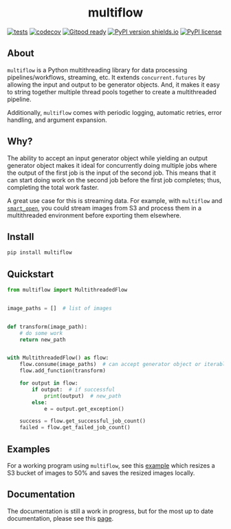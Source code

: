 <h1 align="center">multiflow</h1>

[![tests](https://github.com/nyoungstudios/multiflow/actions/workflows/python-test.yml/badge.svg)](https://github.com/nyoungstudios/multiflow/actions/workflows/python-test.yml)
[![codecov](https://codecov.io/gh/nyoungstudios/multiflow/branch/main/graph/badge.svg?token=9M2UZ4WJ36)](https://codecov.io/gh/nyoungstudios/multiflow)
[![Gitpod ready](https://img.shields.io/badge/Gitpod-ready-blue?logo=gitpod)](https://gitpod.io/#https://github.com/nyoungstudios/multiflow)
[![PyPI version shields.io](https://img.shields.io/pypi/v/multiflow.svg)](https://pypi.python.org/project/multiflow/)
[![PyPI license](https://img.shields.io/pypi/l/multiflow.svg)](https://pypi.python.org/project/multiflow/)

## About
`multiflow` is a Python multithreading library for data processing pipelines/workflows, streaming, etc. It extends `concurrent.futures` by allowing the input and output to be generator objects. And, it makes it easy to string together multiple thread pools together to create a multithreaded pipeline.

Additionally, `multiflow` comes with periodic logging, automatic retries, error handling, and argument expansion.

## Why?
The ability to accept an input generator object while yielding an output generator object makes it ideal for concurrently doing multiple jobs where the output of the first job is the input of the second job. This means that it can start doing work on the second job before the first job completes; thus, completing the total work faster.

A great use case for this is streaming data. For example, with `multiflow` and [`smart_open`](https://github.com/RaRe-Technologies/smart_open), you could stream images from S3 and process them in a multithreaded environment before exporting them elsewhere.

## Install
```sh
pip install multiflow
```

## Quickstart
```python
from multiflow import MultithreadedFlow


image_paths = []  # list of images


def transform(image_path):
    # do some work
    return new_path


with MultithreadedFlow() as flow:
    flow.consume(image_paths)  # can accept generator object or iterable item (see examples below for generator)
    flow.add_function(transform)

    for output in flow:
        if output:  # if successful
            print(output)  # new_path
        else:
            e = output.get_exception()

    success = flow.get_successful_job_count()
    failed = flow.get_failed_job_count()

```

## Examples
For a working program using `multiflow`, see this [example](https://github.com/nyoungstudios/multiflow/blob/main/examples/resize/resize.py) which resizes a S3 bucket of images to 50% and saves the resized images locally.

## Documentation
The documentation is still a work in progress, but for the most up to date documentation, please see this [page](https://github.com/nyoungstudios/multiflow/blob/main/docs/thread.md).
